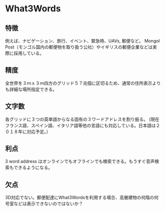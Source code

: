 # What3Words
## 特徴
例えば、ナビゲーション、旅行、イベント、緊急時、UAVs, 郵便など。
Mongol Post（モンゴル国内の郵便物を取り扱う公社）やイギリスの郵便企業などは実際に採用している。

## 精度
全世界を３ｍｘ３ｍ四方のグリッド５７兆個に区切るため、通常の住所表示よりも詳細な場所指定できる。

## 文字数
各グリッドに３つの英単語からなる固有の３ワードアドレスを割り振る。
(現在フランス語、スペイン語、イタリア語等他の言語にも対応している。日本語は２０１８年に対応予定。）

## 利点
3 word address はオンラインでもオフラインでも検索できる。もうすぐ音声検索もできるようになる。 


## 欠点
3D対応でない。郵便配達にWhat3Wordsを利用する場合、高層建物の何階の何号室などは表示できないのではないか？
